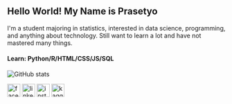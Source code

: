 ## Hello World! My Name is Prasetyo

I'm a student majoring in statistics, interested in data science, programming, and anything about technology. Still want to learn a lot and have not mastered many things.

#### Learn: Python/R/HTML/CSS/JS/SQL

![GitHub stats](https://github-readme-stats.vercel.app/api?username=prasetyoofajar&theme=blue-green&show_icons=true)

[<img src='https://cdn.jsdelivr.net/npm/simple-icons@5.1.0/icons/facebook.svg' alt='facebook' height='30'>](https://www.facebook.com/profile.php?id=100006135377743) [<img src='https://cdn.jsdelivr.net/npm/simple-icons@5.1.0/icons/linkedin.svg' alt='linkedin' height='30'>](https://www.linkedin.com/in/prasetyo-fajar-malik-86b186210/)    [<img src='https://cdn.jsdelivr.net/npm/simple-icons@5.1.0/icons/instagram.svg' alt='instagram' height='30'>](https://www.instagram.com/prasetyoofajar/)    [<img src='https://cdn.jsdelivr.net/npm/simple-icons@5.1.0/icons/kaggle.svg' alt='kaggle' height='30'>](https://www.kaggle.com/prasetyofajar)
